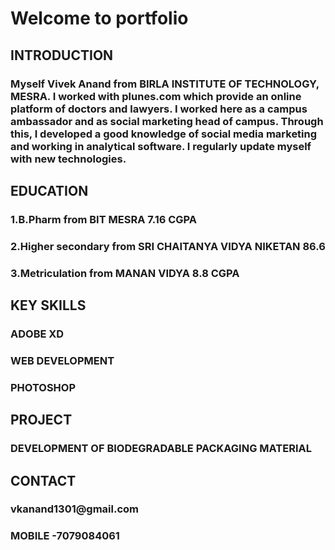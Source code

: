 <H1>Welcome to portfolio
<h2> INTRODUCTION<BR>
<H3>Myself Vivek Anand from BIRLA INSTITUTE OF TECHNOLOGY, MESRA. I worked with plunes.com which provide an online platform of doctors and lawyers. I worked here as a campus ambassador and as social marketing head of campus. Through this, I developed a good knowledge of social media marketing and working in analytical software. I regularly update myself with new technologies.
  
  <H2>EDUCATION<BR>
  <H3>1.B.Pharm from BIT MESRA           7.16 CGPA
  <H3>2.Higher secondary from 
        SRI CHAITANYA VIDYA NIKETAN      86.6
  <h3>3.Metriculation from 
    MANAN VIDYA                          8.8 CGPA
    
    
<H2>KEY SKILLS <BR>
  <H3>ADOBE XD
  <H3>WEB DEVELOPMENT
  <H3>PHOTOSHOP
<H2>PROJECT
  <H3> DEVELOPMENT OF BIODEGRADABLE PACKAGING MATERIAL


<H2>CONTACT
  <H3>vkanand1301@gmail.com
  <h3>MOBILE -7079084061

